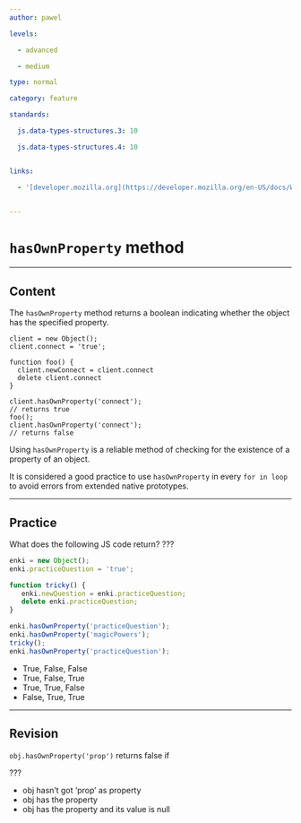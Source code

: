 ```yaml
---
author: pawel

levels:

  - advanced

  - medium

type: normal

category: feature

standards:

  js.data-types-structures.3: 10

  js.data-types-structures.4: 10


links:

  - '[developer.mozilla.org](https://developer.mozilla.org/en-US/docs/Web/JavaScript/Reference/Global_Objects/Object/hasOwnProperty){website}'


---
```


# `hasOwnProperty` method

---
## Content

The `hasOwnProperty` method returns a boolean indicating whether the object has the specified property.

```
client = new Object();
client.connect = 'true';

function foo() {
  client.newConnect = client.connect
  delete client.connect
}

client.hasOwnProperty('connect'); 
// returns true
foo();
client.hasOwnProperty('connect'); 
// returns false

```

Using `hasOwnProperty` is a reliable method of checking for the existence of a property of an object. 

It is considered a good practice to use `hasOwnProperty` in every `for in loop` to avoid errors from extended native prototypes.

---
## Practice

What does the following JS code return? ???

```javascript
enki = new Object();
enki.practiceQuestion = 'true';

function tricky() {
   enki.newQuestion = enki.practiceQuestion;
   delete enki.practiceQuestion;
}

enki.hasOwnProperty('practiceQuestion');
enki.hasOwnProperty('magicPowers');
tricky();
enki.hasOwnProperty('practiceQuestion');
```


* True, False, False
* True, False, True
* True, True, False
* False, True, True

---
## Revision

`obj.hasOwnProperty('prop')` returns false if

 ???


* obj hasn’t got ‘prop’ as property
* obj has the property
* obj has the property and its value is null

